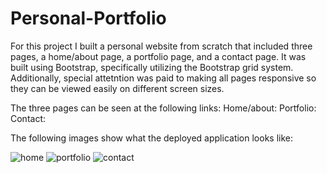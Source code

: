 # Personal-Portfolio

For this project I built a personal website from scratch that included three pages, a home/about page, a portfolio page, and a contact page. It was built using Bootstrap, specifically utilizing the Bootstrap grid system. Additionally, special attetntion was paid to making all pages responsive so they can be viewed easily on different screen sizes. 

The three pages can be seen at the following links:
    Home/about:
    Portfolio:
    Contact:

The following images show what the deployed application looks like:

![home](./images/home)
![portfolio](./images/portfolio)
![contact](./images/contact)